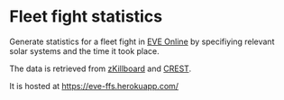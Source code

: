 # Fleet fight statistics

Generate statistics for a fleet fight in [EVE Online](https://www.eveonline.com) by specifiying relevant solar systems and the time it
took place.

The data is retrieved from [zKillboard](https://zkillboard.com) and [CREST](https://crest-tq.eveonline.com).

It is hosted at https://eve-ffs.herokuapp.com/
